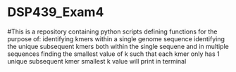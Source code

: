 # DSP439_Exam4
#This is a repository containing python scripts defining functions for the purpose of:
	identifying kmers within a single genome sequence
	identifying the unique subsequent kmers both within the single sequene and in multiple sequences
	finding the smallest value of k such that each kmer only has 1 unique subsequent kmer
		smallest k value will print in terminal
